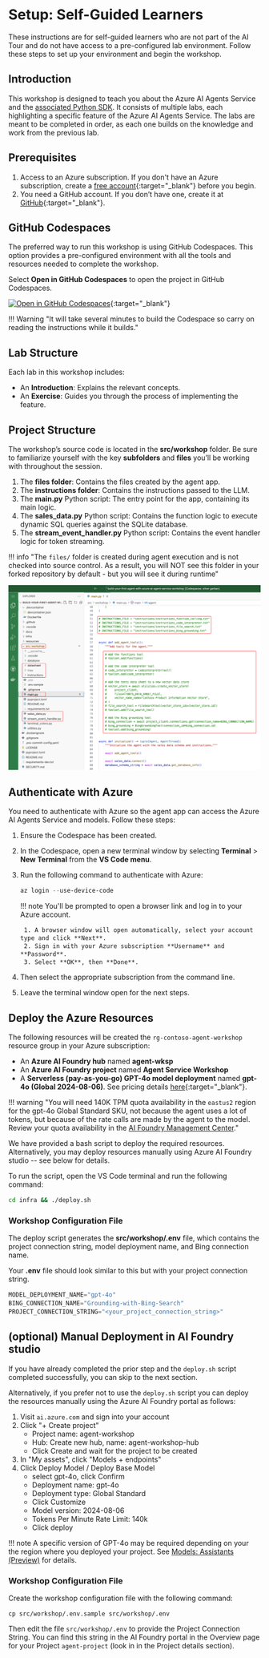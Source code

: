 # Setup: Self-Guided Learners

These instructions are for self-guided learners who are not part of the AI Tour and do not have access to a pre-configured lab environment. Follow these steps to set up your environment and begin the workshop.

## Introduction

This workshop is designed to teach you about the Azure AI Agents Service and the [associated Python SDK](https://learn.microsoft.com/python/api/overview/azure/ai-projects-readme?context=%2Fazure%2Fai-services%2Fagents%2Fcontext%2Fcontext&view=azure-python-preview). It consists of multiple labs, each highlighting a specific feature of the Azure AI Agents Service. The labs are meant to be completed in order, as each one builds on the knowledge and work from the previous lab.

## Prerequisites

1. Access to an Azure subscription. If you don't have an Azure subscription, create a [free account](https://azure.microsoft.com/free/){:target="_blank"} before you begin.
1. You need a GitHub account. If you don’t have one, create it at [GitHub](https://github.com/join){:target="_blank"}.

## GitHub Codespaces

The preferred way to run this workshop is using GitHub Codespaces. This option provides a pre-configured environment with all the tools and resources needed to complete the workshop.

Select **Open in GitHub Codespaces** to open the project in GitHub Codespaces.

[![Open in GitHub Codespaces](https://github.com/codespaces/badge.svg)](https://codespaces.new/microsoft/build-your-first-agent-with-azure-ai-agent-service-workshop){:target="_blank"}

!!! Warning "It will take several minutes to build the Codespace so carry on reading the instructions while it builds."

## Lab Structure

Each lab in this workshop includes:

- An **Introduction**: Explains the relevant concepts.
- An **Exercise**: Guides you through the process of implementing the feature.

## Project Structure

The workshop’s source code is located in the **src/workshop** folder. Be sure to familiarize yourself with the key **subfolders** and **files** you’ll be working with throughout the session.

1. The **files folder**: Contains the files created by the agent app. 
1. The **instructions folder**: Contains the instructions passed to the LLM.
1. The **main.py** Python script: The entry point for the app, containing its main logic.
1. The **sales_data.py** Python script: Contains the function logic to execute dynamic SQL queries against the SQLite database.
1. The **stream_event_handler.py** Python script: Contains the event handler logic for token streaming.

!!! info "The `files/` folder is created during agent execution and is not checked into source control. As a result, you will NOT see this folder in your forked repository by default - but you will see it during runtime"

![Lab folder structure](./media/project-structure-self-guided.png)

## Authenticate with Azure

You need to authenticate with Azure so the agent app can access the Azure AI Agents Service and models. Follow these steps:

1. Ensure the Codespace has been created.
1. In the Codespace, open a new terminal window by selecting **Terminal** > **New Terminal** from the **VS Code menu**.
2. Run the following command to authenticate with Azure:

    ```powershell
    az login --use-device-code
    ```

    !!! note
        You'll be prompted to open a browser link and log in to your Azure account.

        1. A browser window will open automatically, select your account type and click **Next**.
        2. Sign in with your Azure subscription **Username** and **Password**.
        3. Select **OK**, then **Done**.

3. Then select the appropriate subscription from the command line.
4. Leave the terminal window open for the next steps.

## Deploy the Azure Resources

The following resources will be created the `rg-contoso-agent-workshop` resource group in your Azure subscription:  

- An **Azure AI Foundry hub** named **agent-wksp**
- An **Azure AI Foundry project** named **Agent Service Workshop** 
- A **Serverless (pay-as-you-go) GPT-4o model deployment** named **gpt-4o (Global 2024-08-06)**. See pricing details [here](https://azure.microsoft.com/pricing/details/cognitive-services/openai-service/){:target="_blank"}.

!!! warning "You will need 140K TPM quota availability in the `eastus2` region for the gpt-4o Global Standard SKU, not because the agent uses a lot of tokens, but because of the rate calls are made by the agent to the model. Review your quota availability in the [AI Foundry Management Center](https://ai.azure.com/managementCenter/quota)."

We have provided a bash script to deploy the required resources. Alternatively, you may deploy resources manually using Azure AI Foundry studio -- see below for details.

To run the script, open the VS Code terminal and run the following command:

```bash
cd infra && ./deploy.sh
```

### Workshop Configuration File

The deploy script generates the **src/workshop/.env** file, which contains the project connection string, model deployment name, and Bing connection name.

Your **.env** file should look similar to this but with your project connection string.

```python
MODEL_DEPLOYMENT_NAME="gpt-4o"
BING_CONNECTION_NAME="Grounding-with-Bing-Search"
PROJECT_CONNECTION_STRING="<your_project_connection_string>"
```

## (optional) Manual Deployment in AI Foundry studio

If you have already completed the prior step and the `deploy.sh` script completed successfully, you can skip to the next section.

Alternatively, if you prefer not to use the `deploy.sh` script you can deploy the resources manually using the Azure AI Foundry portal as follows:

1. Visit `ai.azure.com` and sign into your account
2. Click "+ Create project"
    - Project name: agent-workshop
    - Hub: Create new hub, name: agent-workshop-hub
    - Click Create and wait for the project to be created
3. In "My assets", click "Models + endpoints"
4. Click Deploy Model / Deploy Base Model
    - select gpt-4o, click Confirm
    - Deployment name: gpt-4o
    - Deployment type: Global Standard
    - Click Customize
    - Model version: 2024-08-06
    - Tokens Per Minute Rate Limit: 140k
    - Click deploy

!!! note 
    A specific version of GPT-4o may be required depending on your the region where you deployed your project.
    See [Models: Assistants (Preview)](https://learn.microsoft.com/en-us/azure/ai-services/openai/concepts/models?tabs=global-standard%2Cstandard-chat-completions#assistants-preview) for details.

<!-- ## Project Connection String

Next, we log in to Azure AI Foundry to retrieve the project connection string, which the agent app uses to connect to the Azure AI Agents Service.

1. Navigate to the [Azure AI Foundry](https://ai.azure.com){:target="_blank"} website.
2. Sign in with your Azure subscription **Username** and **Password**.
3. Read the introduction to the Azure AI Foundry and click **Got it**.
4. Ensure you are on the AI Foundry home page. Click the **AI Foundry** tab in the top left corner.

    ![AI Foundry home page](./media/ai-foundry-home.png){:width="200"}

5. Select the **agent-workshop** project.
6. Review the introduction guide and click **Close**.
7. Locate the **Project details** section, click the **Copy** icon to copy the **Project connection string**.

    ![Copy connection string](./media/project-connection-string.png){:width="500"} -->

### Workshop Configuration File

Create the workshop configuration file with the following command:

```
cp src/workshop/.env.sample src/workshop/.env
```

Then edit the file `src/workshop/.env` to provide the Project Connection String. You can find this string in the AI Foundry portal in the Overview page for your Project `agent-project` (look in in the Project details section). 

